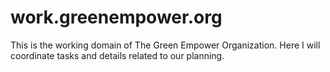 # work.greenempower.org
This is the working domain of The Green Empower Organization. Here I will coordinate tasks and details related to our planning.
